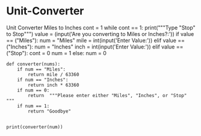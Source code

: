 # Unit-Converter
Unit Converter Miles to Inches
cont = 1
while cont == 1:
    print("""Type "Stop" to Stop""")
    value = (input('Are you converting to Miles or Inches?:'))
    if value == ("Miles"):
        num = "Miles"
        mile = int(input('Enter Value:'))
    elif value == ("Inches"):
        num = "Inches"
        inch = int(input('Enter Value:'))
    elif value == ("Stop"):
        cont = 0
        num = 1
    else:
        num = 0
       

    

    def converter(nums):
        if num == "Miles":
            return mile / 63360
        if num == "Inches":
            return inch * 63360
        if num == 0:
            return  """Please enter either "Miles", "Inches", or "Stop" """
        if num == 1:
            return "Goodbye"
    

    print(converter(num))
